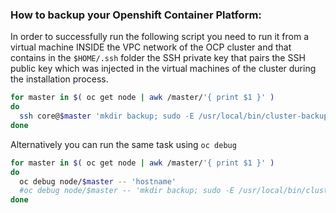### How to backup your Openshift Container Platform:

In order to successfully run the following script you need to run it from a virtual machine INSIDE the VPC network of the OCP cluster and that contains in the `$HOME/.ssh` folder the SSH private key that pairs the SSH public key which was injected in the virtual machines of the cluster during the installation process.
```bash
for master in $( oc get node | awk /master/'{ print $1 }' )
do
  ssh core@$master 'mkdir backup; sudo -E /usr/local/bin/cluster-backup.sh backup'
done


```
Alternatively you can run the same task using `oc debug`
```bash
for master in $( oc get node | awk /master/'{ print $1 }' )
do
  oc debug node/$master -- 'hostname'
  #oc debug node/$master -- 'mkdir backup; sudo -E /usr/local/bin/cluster-backup.sh backup'
done


```
